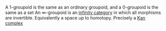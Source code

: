  A 1-groupoid is the same as an ordinary groupoid, and a 0-groupoid is the same as a set
 An ∞-groupoid is an [infinity category](infinity%20categories.md) in which all morphisms are invertible. Equivalently a space up to homotopy.
 Precisely a [Kan complex](Kan%20complex.md)